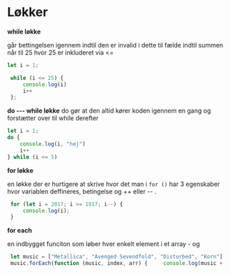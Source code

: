 
# **Løkker**


**while løkke**

går bettingelsen igennem indtil den er invalid i dette til fælde indtil summen når til 25 hvor 25 er inkluderet via <=
```javascript
let i = 1;

 while (i <= 25) {
     console.log(i)
     i++
 };
 ```



**do --- while løkke**
do gør at den altid kører koden igennem en gang og forstætter over til while derefter

 ```javascript
 let i = 1;
 do {
     console.log(i, "hej")
     i++
 } while (i <= 5)
 ```


**for løkke**

en løkke der er hurtigere at skrive
hvor det man i ```for ()``` har 3 egenskaber hvor variablen deffineres, betingelse og ++ eller -- .
```javascript
 for (let i = 2017; i >= 1917; i--) {
     console.log(i);
 }
 ```


 **for each** 

 en indbygget funciton som løber hver enkelt element i et array - og

```javascript
 let music = ["Metallica", "Avenged Sevendfold", "Disturbed", "Korn"]
 music.forEach(function (music, index, arr) {     console.log(music + ' har placering ' + index); });
 ```